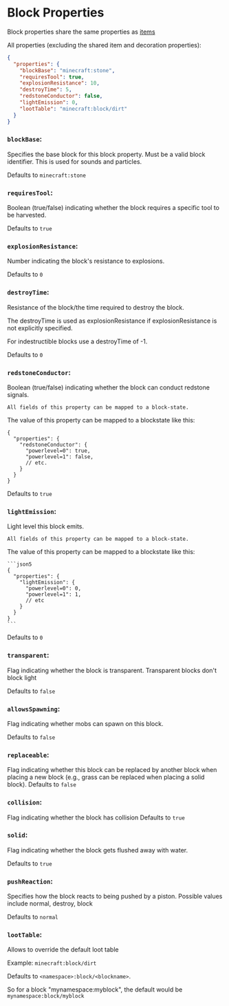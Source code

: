 # Block Properties

Block properties share the same properties as [items](item-properties.md)

All properties (excluding the shared item and decoration properties):
```json
{
  "properties": {
    "blockBase": "minecraft:stone",
    "requiresTool": true,
    "explosionResistance": 10,
    "destroyTime": 5,
    "redstoneConductor": false,
    "lightEmission": 0,
    "lootTable": "minecraft:block/dirt"
  }
}
```

### `blockBase`:

Specifies the base block for this block property. Must be a valid block identifier.
This is used for sounds and particles.

Defaults to `minecraft:stone`

### `requiresTool`:

Boolean (true/false) indicating whether the block requires a specific tool to be harvested.

Defaults to `true`

### `explosionResistance`:

Number indicating the block's resistance to explosions.

Defaults to `0`

### `destroyTime`:

Resistance of the block/the time required to destroy the block.

The destroyTime is used as explosionResistance if explosionResistance is not explicitly specified.

For indestructible blocks use a destroyTime of -1.

Defaults to `0`

### `redstoneConductor`:

Boolean (true/false) indicating whether the block can conduct redstone signals.

~~~admonish tip
All fields of this property can be mapped to a block-state.
~~~

The value of this property can be mapped to a blockstate like this:
```json5
{
  "properties": {
    "redstoneConductor": {
      "powerlevel=0": true,
      "powerlevel=1": false,
      // etc.
    }
  }
}
```

Defaults to `true`

### `lightEmission`:

Light level this block emits.

~~~admonish tip
All fields of this property can be mapped to a block-state.
~~~

The value of this property can be mapped to a blockstate like this:

~~~admonish example
```json5
{
  "properties": {
    "lightEmission": {
      "powerlevel=0": 0,
      "powerlevel=1": 1,
      // etc
    }
  }
}
```
~~~

Defaults to `0`

### `transparent`:
Flag indicating whether the block is transparent. Transparent blocks don't block light

Defaults to `false`

### `allowsSpawning`:
Flag indicating whether mobs can spawn on this block.

Defaults to `false`

### `replaceable`:
Flag indicating whether this block can be replaced by another block when placing a new block (e.g., grass can be replaced when placing a solid block).
Defaults to `false`

### `collision`:
Flag indicating whether the block has collision
Defaults to `true`

### `solid`:
Flag indicating whether the block gets flushed away with water.

Defaults to `true`

### `pushReaction`:
Specifies how the block reacts to being pushed by a piston. Possible values include normal, destroy, block

Defaults to `normal`

### `lootTable`:

Allows to override the default loot table

Example: `minecraft:block/dirt`

Defaults to `<namespace>:block/<blockname>`. 

So for a block "mynamespace:myblock", the default would be `mynamespace:block/myblock`
